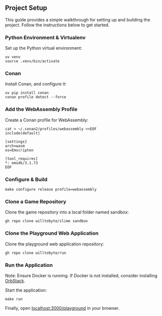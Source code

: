 ## Project Setup

This guide provides a simple walkthrough for setting up and building the project. Follow the instructions below to get started.

### Python Environment & Virtualenv

Set up the Python virtual environment:

```shell
uv venv
source .venv/bin/activate
```

### Conan

Install Conan, and configure it:

```shell
uv pip install conan
conan profile detect --force
```

### Add the WebAssembly Profile

Create a Conan profile for WebAssembly:

```shell
cat > ~/.conan2/profiles/webassembly <<EOF
include(default)

[settings]
arch=wasm
os=Emscripten

[tool_requires]
*: emsdk/3.1.73
EOF
```

### Configure & Build

```
make configure release profile=webassembly
```

### Clone a Game Repository

Clone the game repository into a local folder named sandbox:

```shell
gh repo clone willtobyte/slime sandbox
```

### Clone the Playground Web Application

Clone the playground web application repository:

```shell
gh repo clone willtobyte/run
```

### Run the Application

Note: Ensure Docker is running. If Docker is not installed, consider installing [OrbStack](https://orbstack.dev/).

Start the application:

```shell
make run
```

Finally, open [localhost:3000/playground](http://localhost:3000/playground) in your browser.
